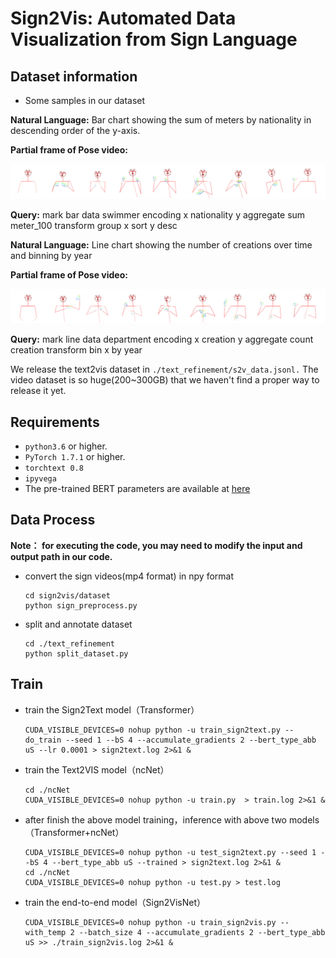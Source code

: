 # Sign2Vis: Automated Data Visualization from Sign Language

## Dataset information
- Some samples in our dataset

**Natural Language:**  Bar chart showing the sum of meters by nationality in descending order of the y-axis.  

**Partial frame of Pose video:**  

![image](samples/2908@y_name@DESC.png)

**Query:** mark bar data swimmer encoding x nationality y aggregate sum meter_100 transform group x sort y desc  

**Natural Language:** Line chart showing the number of creations over time and binning by year

**Partial frame of Pose video:**  

![image](samples/1093.png)

**Query:** mark line data department encoding x creation y aggregate count creation transform bin x by year  

We release the text2vis dataset in  `./text_refinement/s2v_data.jsonl.` The video dataset is so huge(200~300GB) that we haven't find a proper way to release it yet.

## Requirements

- `python3.6` or higher.
- `PyTorch 1.7.1` or higher.
- `torchtext 0.8`
- `ipyvega`
- The pre-trained BERT parameters are available at [here](https://drive.google.com/file/d/1iJvsf38f16el58H4NPINQ7uzal5-V4v4/view?usp=sharing)

## Data Process
**Note： for executing the code, you may need to modify the input and output path in our code.**
- convert the sign videos(mp4 format) in npy format
    ```shell
    cd sign2vis/dataset
    python sign_preprocess.py
    ```

- split and annotate dataset
    ```shell
    cd ./text_refinement
    python split_dataset.py
    ```

## Train
- train the Sign2Text model（Transformer）
    ```shell
    CUDA_VISIBLE_DEVICES=0 nohup python -u train_sign2text.py --do_train --seed 1 --bS 4 --accumulate_gradients 2 --bert_type_abb uS --lr 0.0001 > sign2text.log 2>&1 &
    ```

- train the Text2VIS model（ncNet）
    ```shell
    cd ./ncNet
    CUDA_VISIBLE_DEVICES=0 nohup python -u train.py  > train.log 2>&1 &
    ```

- after finish the above model training，inference with above two models（Transformer+ncNet）
    ```shell
    CUDA_VISIBLE_DEVICES=0 nohup python -u test_sign2text.py --seed 1 --bS 4 --bert_type_abb uS --trained > sign2text.log 2>&1 &
    cd ./ncNet
    CUDA_VISIBLE_DEVICES=0 nohup python -u test.py > test.log
    ```

- train the end-to-end model（Sign2VisNet）
    ```shell
    CUDA_VISIBLE_DEVICES=0 nohup python -u train_sign2vis.py --with_temp 2 --batch_size 4 --accumulate_gradients 2 --bert_type_abb uS >> ./train_sign2vis.log 2>&1 &
    ```

